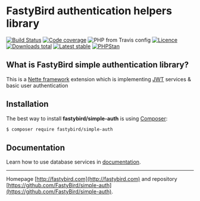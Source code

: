 # FastyBird authentication helpers library

[![Build Status](https://img.shields.io/travis/FastyBird/simple-auth.svg?style=flat-square)](https://travis-ci.org/FastyBird/simple-auth)
[![Code coverage](https://img.shields.io/coveralls/FastyBird/simple-auth.svg?style=flat-square)](https://coveralls.io/r/FastyBird/simple-auth)
![PHP from Travis config](https://img.shields.io/travis/php-v/fastybird/simple-auth?style=flat-square)
[![Licence](https://img.shields.io/packagist/l/FastyBird/simple-auth.svg?style=flat-square)](https://packagist.org/packages/FastyBird/simple-auth)
[![Downloads total](https://img.shields.io/packagist/dt/FastyBird/simple-auth.svg?style=flat-square)](https://packagist.org/packages/FastyBird/simple-auth)
[![Latest stable](https://img.shields.io/packagist/v/FastyBird/simple-auth.svg?style=flat-square)](https://packagist.org/packages/FastyBird/simple-auth)
[![PHPStan](https://img.shields.io/badge/PHPStan-enabled-brightgreen.svg?style=flat-square)](https://github.com/phpstan/phpstan)

## What is FastyBird simple authentication library?

This is a [Nette framework](https://nette.org) extension which is implementing [JWT](https://jwt.io/) services & basic user authentication

## Installation

The best way to install **fastybird/simple-auth** is using [Composer](http://getcomposer.org/):

```sh
$ composer require fastybird/simple-auth
```

## Documentation

Learn how to use database services in [documentation](https://github.com/FastyBird/simple-auth/blob/master/docs/en/index.md).

***
Homepage [http://fastybird.com](http://fastybird.com) and repository [https://github.com/FastyBird/simple-auth](https://github.com/FastyBird/simple-auth).
